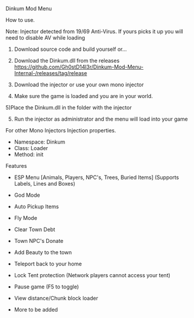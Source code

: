 Dinkum Mod Menu

How to use.

Note: Injector detected from 19/69 Anti-Virus. If yours picks it up you will need to disable AV while loading

1) Download source code and build yourself or...

2) Download the Dinkum.dll from the releases
https://github.com/Gh0stD14l3r/Dinkum-Mod-Menu-Internal-/releases/tag/release

3) Download the injector or use your own mono injector

4) Make sure the game is loaded and you are in your world.

5)Place the Dinkum.dll in the folder with the injector

5) Run the injector as administrator and the menu will load into your game

For other Mono Injectors
Injection properties.
- Namespace: Dinkum
- Class: Loader
- Method: init

Features
- ESP Menu [Animals, Players, NPC's, Trees, Buried Items] (Supports Labels, Lines and Boxes)
- God Mode
- Auto Pickup Items
- Fly Mode
- Clear Town Debt
- Town NPC's Donate
- Add Beauty to the town
- Teleport back to your home
- Lock Tent protection (Network players cannot access your tent)
- Pause game (F5 to toggle)
- View distance/Chunk block loader

- More to be added

